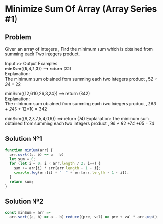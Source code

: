 # Minimize Sum Of Array (Array Series #1)


## Problem
Given an array of integers , Find the minimum sum which is obtained from summing each Two integers product.

Input >> Output Examples  
minSum({5,4,2,3}) ==> return (22)   
Explanation:  
The minimum sum obtained from summing each two integers product ,  5*2 + 3*4 = 22  


minSum({12,6,10,26,3,24}) ==> return (342)  
Explanation:  
The minimum sum obtained from summing each two integers product ,  26*3 + 24*6 + 12*10 = 342  


minSum({9,2,8,7,5,4,0,6}) ==> return (74)
Explanation:
The minimum sum obtained from summing each two integers product ,  9*0 + 8*2 +7*4 +6*5 = 74


## Solution №1
```javascript
function minSum(arr) {
  arr.sort((a, b) => a - b);
  let sum = 0;
  for (let i = 0; i < arr.length / 2; i++) {
    sum += arr[i] * arr[arr.length - 1 - i];
    console.log(arr[i] + "  " + arr[arr.length - 1 - i]);
  }
  return sum;
}
```

## Solution №2
```javascript
const minSum = arr =>
  arr.sort((a, b) => a - b).reduce((pre, val) => pre + val * arr.pop(), 0);
```
